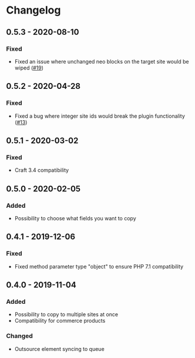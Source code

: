 # Changelog

## 0.5.3 - 2020-08-10
### Fixed
- Fixed an issue where unchanged neo blocks on the target site would be wiped ([#19](https://github.com/Goldinteractive/craft3-sitecopy/issues/19))

## 0.5.2 - 2020-04-28
### Fixed
- Fixed a bug where integer site ids would break the plugin functionality ([#13](https://github.com/Goldinteractive/craft3-sitecopy/issues/13))

## 0.5.1 - 2020-03-02
### Fixed
- Craft 3.4 compatibility

## 0.5.0 - 2020-02-05
### Added
- Possibility to choose what fields you want to copy

## 0.4.1 - 2019-12-06
### Fixed
- Fixed method parameter type "object" to ensure PHP 7.1 compatibility

## 0.4.0 - 2019-11-04
### Added
- Possibility to copy to multiple sites at once
- Compatibility for commerce products

### Changed
- Outsource element syncing to queue

